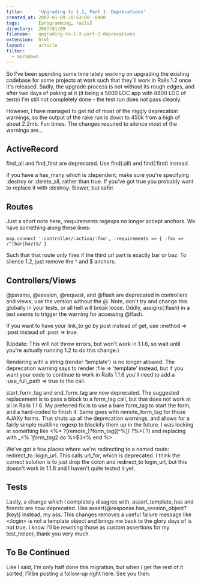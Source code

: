 ```yaml
---
title:      'Upgrading to 1.2, Part 1: Deprecations'
created_at: 2007-01-09 20:53:00 -0400
tags:       [programming, rails]
directory:  2007/01/09
filename:   upgrading-to-1-2-part-1-deprecations
extension:  html
layout:     article
filter:
  - markdown
---
```

So I've been spending some time lately working on upgrading the existing codebase for some projects at work such that they'll work in Rails 1.2 once it's released. Sadly, the upgrade process is not without its rough edges, and after two days of poking at it (it being a 5800 LOC app with 8800 LOC of tests) I'm still not completely done - the test run does not pass cleanly.

However, I have managed to get rid of most of the niggly deprecation warnings, so the output of the rake run is down to 450k from a high of about 2.2mb. Fun times. The changes required to silence most of the warnings are...


## ActiveRecord

find\_all and find\_first are deprecated. Use find(:all) and find(:first) instead.

If you have a has\_many which is :dependent, make sure you're specifying :destroy or :delete\_all, rather than true. If you've got true you probably want to replace it with :destroy. Slower, but safer.

## Routes

Just a short note here, :requirements regexps no longer accept anchors. We have something along these lines:

    map.connect ':controller/:action/:foo', :requirements => { :foo => /^(bar|baz)$/ }

Such that that route only fires if the third url part is exactly bar or baz. To silence 1.2, just remove the ^ and $ anchors.

## Controllers/Views

@params, @session, @request, and @flash are deprecated in controllers and views, use the version without the @. Note, don't try and change this globally in your tests, or all hell will break loose. Oddly, assigns(:flash) in a test seems to trigger the warning for accessing @flash.

If you want to have your link\_to go by post instead of get, use :method => :post instead of :post => true.

(Update: This will not throw errors, but won't work in 1.1.6, so wait until you're actually running 1.2 to do this change.)

Rendering with a string (render 'template') is no longer allowed. The deprecation warning says to render :file => 'template' instead, but if you want your code to continue to work in Rails 1.1.6 you'll need to add a :use\_full\_path => true to the call.

start\_form\_tag and end\_form\_tag are now deprecated. The suggested replacement is to pass a block to a form\_tag call, but that does not work at all in Rails 1.1.6. My preferred fix is to use a bare form\_tag to start the form, and a hard-coded to finish it. Same goes with remote\_form\_tag for those AJAXy forms. That shuts up all the deprecation warnings, and allows for a fairly simple multiline regexp to blockify them up in the future. I was looking at something like <%= ?(remote\_)?form\_tag([^%]*) ?%>(.*?) and replacing with \_<% $1form\_tag$2 do %>$3<% end %>

We've got a few places where we're redirecting to a named route: redirect\_to :login\_url. This calls url\_for, which is deprecated. I think the correct solution is to just drop the colon and redirect\_to login\_url, but this doesn't work in 1.1.6 and I haven't quite tested it yet.

## Tests

Lastly, a change which I completely disagree with, assert\_template\_has and friends are now deprecated. Use assert(@response.has\_session\_object?(key)) instead, my ass. This changes removes a useful failure message like <:login> is not a template object and brings me back to the glory days of is not true. I know I'll be rewriting those as custom assertions for my test\_helper, thank you very much.

## To Be Continued

Like I said, I'm only half done this migration, but when I get the rest of it sorted, I'll be posting a follow-up right here. See you then.
